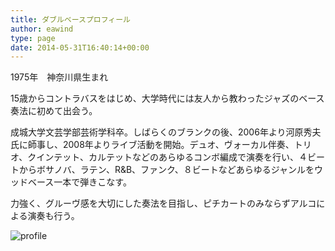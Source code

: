 ```yaml
---
title: ダブルベースプロフィール
author: eawind
type: page
date: 2014-05-31T16:40:14+00:00
---
```


1975年　神奈川県生まれ

15歳からコントラバスをはじめ、大学時代には友人から教わったジャズのベース奏法に初めて出会う。

成城大学文芸学部芸術学科卒。しばらくのブランクの後、2006年より河原秀夫氏に師事し、2008年よりライブ活動を開始。デュオ、ヴォーカル伴奏、トリオ、クインテット、カルテットなどのあらゆるコンボ編成で演奏を行い、４ビートからボサノバ、ラテン、R&B、ファンク、８ビートなどあらゆるジャンルをウッドベース一本で弾きこなす。

力強く、グルーヴ感を大切にした奏法を目指し、ピチカートのみならずアルコによる演奏も行う。

![profile](/img/2014/06/profile.jpg)
